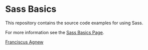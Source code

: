 Sass Basics
===========

This repository contains the source code examples for using Sass.


For more information see the [Sass Basics Page](https://franciscusagnew.github.io/sass-basics/).

[Franciscus Agnew](http://www.franciscusagnew.com)